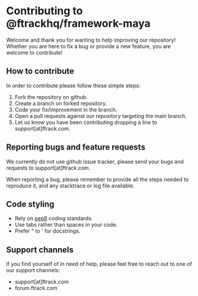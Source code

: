 
# Contributing to @ftrackhq/framework-maya

Welcome and thank you for wanting to help improving our repository!
Whether you are here to fix a bug or provide a new feature, you are welcome to contribute!

## How to contribute

In order to contribute please follow these simple steps:

1) Fork the repository on github.
2) Create a branch on forked repository.
3) Code your fix/improvement in the branch.
4) Open a pull requests against our repository targeting the main branch.
5) Let us know you have been contributing dropping a line to support[at]ftrack.com.


## Reporting bugs and feature requests

We currently do not use github issue tracker, please send your bugs and requests to support[at]ftrack.com.

When reporting a bug, please remember to provide all the steps needed to reproduce it, and any stacktrace or log file available.

## Code styling

* Rely on [pep8](https://peps.python.org/pep-0008/) coding standards.
* Use tabs rather than spaces in your code.
* Prefer " to ' for docstrings.

## Support channels

If you find yourself of in need of help, please feel free to reach out to one of our support channels:

* support[at]ftrack.com
* forum.ftrack.com
            